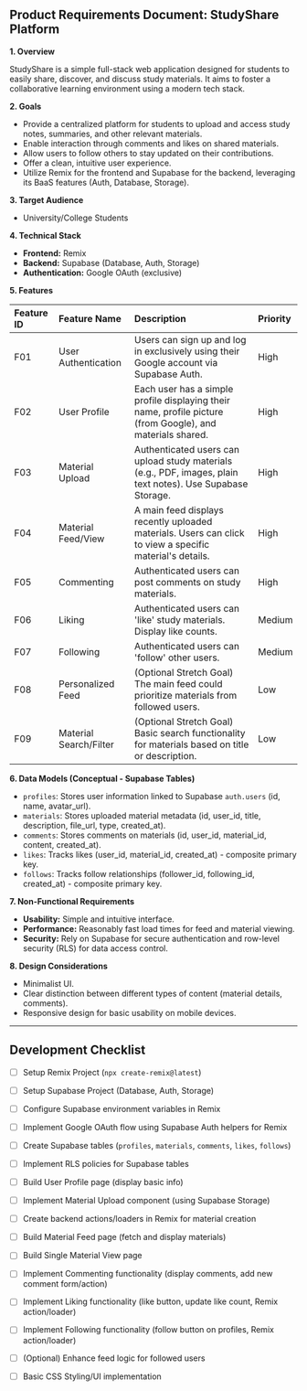 ## Product Requirements Document: StudyShare Platform

**1. Overview**

StudyShare is a simple full-stack web application designed for students to easily share, discover, and discuss study materials. It aims to foster a collaborative learning environment using a modern tech stack.

**2. Goals**

*   Provide a centralized platform for students to upload and access study notes, summaries, and other relevant materials.
*   Enable interaction through comments and likes on shared materials.
*   Allow users to follow others to stay updated on their contributions.
*   Offer a clean, intuitive user experience.
*   Utilize Remix for the frontend and Supabase for the backend, leveraging its BaaS features (Auth, Database, Storage).

**3. Target Audience**

*   University/College Students

**4. Technical Stack**

*   **Frontend:** Remix
*   **Backend:** Supabase (Database, Auth, Storage)
*   **Authentication:** Google OAuth (exclusive)

**5. Features**

| Feature ID | Feature Name          | Description                                                                                                | Priority |
| :--------- | :-------------------- | :--------------------------------------------------------------------------------------------------------- | :------- |
| F01        | User Authentication   | Users can sign up and log in exclusively using their Google account via Supabase Auth.                     | High     |
| F02        | User Profile          | Each user has a simple profile displaying their name, profile picture (from Google), and materials shared. | High     |
| F03        | Material Upload       | Authenticated users can upload study materials (e.g., PDF, images, plain text notes). Use Supabase Storage.  | High     |
| F04        | Material Feed/View    | A main feed displays recently uploaded materials. Users can click to view a specific material's details.   | High     |
| F05        | Commenting            | Authenticated users can post comments on study materials.                                                  | High     |
| F06        | Liking                | Authenticated users can 'like' study materials. Display like counts.                                       | Medium   |
| F07        | Following             | Authenticated users can 'follow' other users.                                                              | Medium   |
| F08        | Personalized Feed     | (Optional Stretch Goal) The main feed could prioritize materials from followed users.                      | Low      |
| F09        | Material Search/Filter | (Optional Stretch Goal) Basic search functionality for materials based on title or description.            | Low      |

**6. Data Models (Conceptual - Supabase Tables)**

*   `profiles`: Stores user information linked to Supabase `auth.users` (id, name, avatar\_url).
*   `materials`: Stores uploaded material metadata (id, user\_id, title, description, file\_url, type, created\_at).
*   `comments`: Stores comments on materials (id, user\_id, material\_id, content, created\_at).
*   `likes`: Tracks likes (user\_id, material\_id, created\_at) - composite primary key.
*   `follows`: Tracks follow relationships (follower\_id, following\_id, created\_at) - composite primary key.

**7. Non-Functional Requirements**

*   **Usability:** Simple and intuitive interface.
*   **Performance:** Reasonably fast load times for feed and material viewing.
*   **Security:** Rely on Supabase for secure authentication and row-level security (RLS) for data access control.

**8. Design Considerations**

*   Minimalist UI.
*   Clear distinction between different types of content (material details, comments).
*   Responsive design for basic usability on mobile devices.

***

## Development Checklist

*   [ ] Setup Remix Project (`npx create-remix@latest`)
*   [ ] Setup Supabase Project (Database, Auth, Storage)
*   [ ] Configure Supabase environment variables in Remix
*   [ ] Implement Google OAuth flow using Supabase Auth helpers for Remix
*   [ ] Create Supabase tables (`profiles`, `materials`, `comments`, `likes`, `follows`)
*   [ ] Implement RLS policies for Supabase tables
*   [ ] Build User Profile page (display basic info)
*   [ ] Implement Material Upload component (using Supabase Storage)
*   [ ] Create backend actions/loaders in Remix for material creation
*   [ ] Build Material Feed page (fetch and display materials)
*   [ ] Build Single Material View page
*   [ ] Implement Commenting functionality (display comments, add new comment form/action)
*   [ ] Implement Liking functionality (like button, update like count, Remix action/loader)
*   [ ] Implement Following functionality (follow button on profiles, Remix action/loader)
*   [ ] (Optional) Enhance feed logic for followed users
*   [ ] Basic CSS Styling/UI implementation

